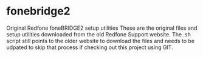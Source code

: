 # fonebridge2
Original Redfone foneBRIDGE2 setup utilities
These are the original files and setup utilities downloaded
 from the old Redfone Support website.
The .sh script still points to the older website to download the files and needs to be udpated to skip that process
if checking out this project using GIT.
